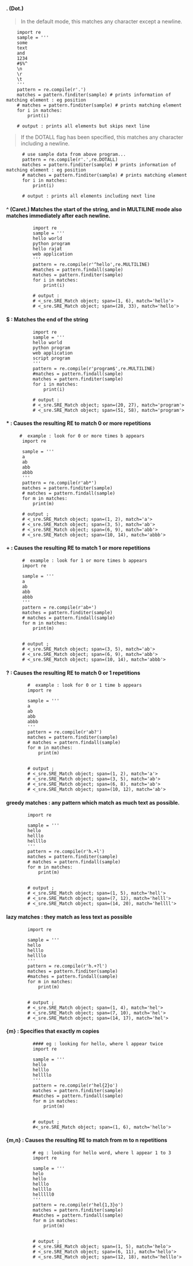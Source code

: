 ####  . (Dot.)

> In the default mode, this matches any character except a newline. 
        

        import re
        sample = '''
        some 
        text
        and 
        1234
        #$%^
        \n
        \r
        \t
        '''
        pattern = re.compile(r'.')
        matches = pattern.finditer(sample) # prints information of matching element : eg position
        # matches = pattern.finditer(sample) # prints matching element
        for i in matches:
            print(i)

        # output : prints all elements but skips next line


> If the DOTALL flag has been specified, this matches any character including a newline. 
          
          # use sample data from above program...
          pattern = re.compile(r'.',re.DOTALL)
          matches = pattern.finditer(sample) # prints information of matching element : eg position
          # matches = pattern.finditer(sample) # prints matching element
          for i in matches:
              print(i)

          # output : prints all elements including next line




#### ^  (Caret.) Matches the start of the string, and in MULTILINE mode also matches immediately after each newline. 


              import re
              sample = '''
              hello world
              python program
              hello rajat
              web application
              '''
              pattern = re.compile(r'^hello',re.MULTILINE)
              #matches = pattern.findall(sample)
              matches = pattern.finditer(sample)
              for i in matches:
                  print(i)

              # output : 
              # <_sre.SRE_Match object; span=(1, 6), match='hello'>
              # <_sre.SRE_Match object; span=(28, 33), match='hello'>
              

#### $ : Matches the end of the string 

              import re
              sample = '''
              hello world
              python program
              web application
              script program
              '''
              pattern = re.compile(r'program$',re.MULTILINE)
              #matches = pattern.findall(sample)
              matches = pattern.finditer(sample)
              for i in matches:
                  print(i)

              # output :
              # <_sre.SRE_Match object; span=(20, 27), match='program'>
              # <_sre.SRE_Match object; span=(51, 58), match='program'>

#### * : Causes the resulting RE to match 0 or more repetitions

         #  example : look for 0 or more times b appears
          import re

          sample = '''
          a
          ab
          abb
          abbb
          '''
          pattern = re.compile(r'ab*')
          matches = pattern.finditer(sample)
          # matches = pattern.findall(sample)
          for m in matches:
              print(m)  

          # output ; 
          # <_sre.SRE_Match object; span=(1, 2), match='a'>
          # <_sre.SRE_Match object; span=(3, 5), match='ab'>
          # <_sre.SRE_Match object; span=(6, 9), match='abb'>
          # <_sre.SRE_Match object; span=(10, 14), match='abbb'>


#### + :  Causes the resulting RE to match 1 or more repetitions

          #  example : look for 1 or more times b appears
          import re

          sample = '''
          a
          ab
          abb
          abbb
          '''
          pattern = re.compile(r'ab+')
          matches = pattern.finditer(sample)
          # matches = pattern.findall(sample)
          for m in matches:
              print(m)


          # output ;
          # <_sre.SRE_Match object; span=(3, 5), match='ab'>
          # <_sre.SRE_Match object; span=(6, 9), match='abb'>
          # <_sre.SRE_Match object; span=(10, 14), match='abbb'>  
          
          
#### ? :     Causes the resulting RE to match 0 or 1 repetitions

            #  example : look for 0 or 1 time b appears
            import re

            sample = '''
            a
            ab
            abb
            abbb
            '''
            pattern = re.compile(r'ab?')
            matches = pattern.finditer(sample)
            # matches = pattern.findall(sample)
            for m in matches:
                print(m)


            # output ;
            # <_sre.SRE_Match object; span=(1, 2), match='a'>
            # <_sre.SRE_Match object; span=(3, 5), match='ab'>
            # <_sre.SRE_Match object; span=(6, 8), match='ab'>
            # <_sre.SRE_Match object; span=(10, 12), match='ab'>


#### greedy matches : any pattern which match as much text as possible.

            import re

            sample = '''
            hello
            helllo
            hellllo
            '''
            pattern = re.compile(r'h.+l')
            matches = pattern.finditer(sample)
            # matches = pattern.findall(sample)
            for m in matches:
                print(m)


            # output ;
            # <_sre.SRE_Match object; span=(1, 5), match='hell'>
            # <_sre.SRE_Match object; span=(7, 12), match='helll'>
            # <_sre.SRE_Match object; span=(14, 20), match='hellll'>
            

#### lazy matches :  they match as less text as possible

            import re

            sample = '''
            hello
            helllo
            hellllo
            '''
            pattern = re.compile(r'h.+?l')
            matches = pattern.finditer(sample)
            #matches = pattern.findall(sample)
            for m in matches:
                print(m)


            # output ;
            # <_sre.SRE_Match object; span=(1, 4), match='hel'>
            # <_sre.SRE_Match object; span=(7, 10), match='hel'>
            # <_sre.SRE_Match object; span=(14, 17), match='hel'>
            
            
#### {m} : Specifies that exactly m copies      


              #### eg : looking for hello, where l appear twice
              import re

              sample = '''
              hello
              helllo
              hellllo
              '''
              pattern = re.compile(r'hel{2}o')
              matches = pattern.finditer(sample)
              #matches = pattern.findall(sample)
              for m in matches:
                  print(m)


              # output ;
              #<_sre.SRE_Match object; span=(1, 6), match='hello'>


#### {m,n} : Causes the resulting RE to match from m to n repetitions

              # eg : looking for hello word, where l appear 1 to 3
              import re

              sample = '''
              helo
              hello
              helllo
              hellllo
              helllll0
              '''
              pattern = re.compile(r'hel{1,3}o')
              matches = pattern.finditer(sample)
              #matches = pattern.findall(sample)
              for m in matches:
                  print(m)


              # output ;
              # <_sre.SRE_Match object; span=(1, 5), match='helo'>
              # <_sre.SRE_Match object; span=(6, 11), match='hello'>
              # <_sre.SRE_Match object; span=(12, 18), match='helllo'>


